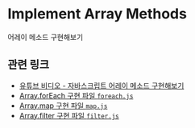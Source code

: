 # Implement Array Methods

어레이 메소드 구현해보기

## 관련 링크

- [유튜브 비디오 - 자바스크립트 어레이 메소드 구현해보기](https://youtube.com/@coding-day)
- [Array.forEach 구현 파일 `foreach.js`](./src/foreach.js)
- [Array.map 구현 파일 `map.js`](./src/map.js)
- [Array.filter 구현 파일 `filter.js`](./src/filter.js)
